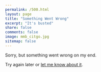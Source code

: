 ```yaml
---
permalink: /500.html
layout: page
title: "Something Went Wrong"
excerpt: "It's busted"
share: false
comments: false
image: mmb_citgo.jpg
sitemap: false
---  
```


Sorry, but something went wrong on my end. 

Try again later or [let me know about it](mailto:website@n.pettazz.com?subject=It%27s%20busted.). 